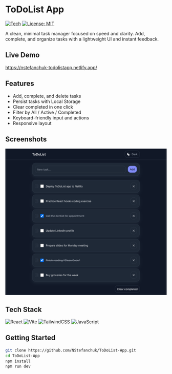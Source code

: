 # ToDoList App

[![Tech](https://img.shields.io/badge/stack-React%20|%20Vite%20|%20TailwindCSS%20|%20Local%20Storage-informational)]()
[![License: MIT](https://img.shields.io/badge/license-MIT-blue.svg)](./LICENSE)

A clean, minimal task manager focused on speed and clarity. Add, complete, and organize tasks with a lightweight UI and instant feedback.

## Live Demo

https://nstefanchuk-todolistapp.netlify.app/

## Features

- Add, complete, and delete tasks
- Persist tasks with Local Storage
- Clear completed in one click
- Filter by All / Active / Completed
- Keyboard-friendly input and actions
- Responsive layout

## Screenshots

<p align="center">
  <img src="./src/assets/todo-main.png" alt="Main view of the ToDo app" width="720"/>
</p>

## Tech Stack

![React](https://img.shields.io/badge/-React-61DAFB?logo=react&logoColor=000&style=for-the-badge)
![Vite](https://img.shields.io/badge/-Vite-646CFF?logo=vite&logoColor=fff&style=for-the-badge)
![TailwindCSS](https://img.shields.io/badge/-TailwindCSS-38B2AC?logo=tailwind-css&logoColor=fff&style=for-the-badge)
![JavaScript](https://img.shields.io/badge/-JavaScript-F7DF1E?logo=javascript&logoColor=000&style=for-the-badge)

## Getting Started

```bash
git clone https://github.com/NStefanchuk/ToDoList-App.git
cd ToDoList-App
npm install
npm run dev
```
